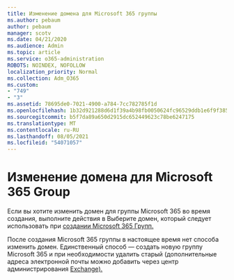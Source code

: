 ```yaml
---
title: Изменение домена для Microsoft 365 группы
ms.author: pebaum
author: pebaum
manager: scotv
ms.date: 04/21/2020
ms.audience: Admin
ms.topic: article
ms.service: o365-administration
ROBOTS: NOINDEX, NOFOLLOW
localization_priority: Normal
ms.collection: Adm_O365
ms.custom:
- "749"
- "3"
ms.assetid: 78695de0-7021-4900-a784-7cc782785f1d
ms.openlocfilehash: 1b32d921288d6d1f39a4b98fb0050624fc96529ddb1e6f9f385687187c729ae6
ms.sourcegitcommit: b5f7da89a650d2915dc652449623c78be6247175
ms.translationtype: MT
ms.contentlocale: ru-RU
ms.lasthandoff: 08/05/2021
ms.locfileid: "54071057"
---
```

# <a name="change-the-domain-for-microsoft-365-group"></a>Изменение домена для Microsoft 365 Group

Если вы хотите изменить домен для группы Microsoft 365 во время создания, выполните действия в Выберите домен, который следует использовать при [создании Microsoft 365 Групп.](https://docs.microsoft.com/microsoft-365/admin/create-groups/choose-domain-to-create-groups)
  
После создания Microsoft 365 группы в настоящее время нет способа изменить домен. Единственный способ — создать новую группу Microsoft 365 и при необходимости удалить старый (дополнительные адреса электронной почты можно добавить через центр администрирования [Exchange).](https://outlook.office365.com/ecp.aspx)